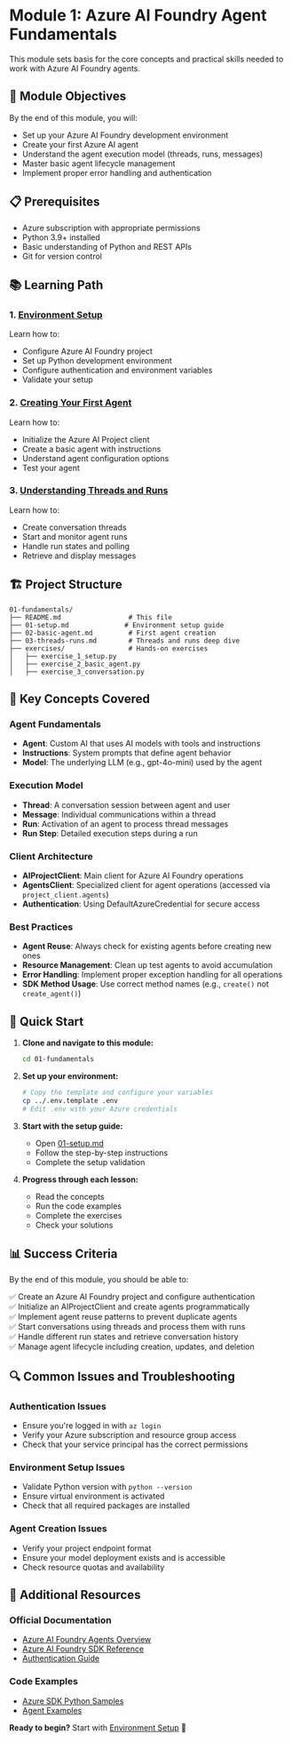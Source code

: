 # Module 1: Azure AI Foundry Agent Fundamentals

 This module sets basis for the core concepts and practical skills needed to work with Azure AI Foundry agents.

## 🎯 Module Objectives

By the end of this module, you will:

- Set up your Azure AI Foundry development environment
- Create your first Azure AI agent
- Understand the agent execution model (threads, runs, messages)
- Master basic agent lifecycle management
- Implement proper error handling and authentication

## 📋 Prerequisites

- Azure subscription with appropriate permissions
- Python 3.9+ installed
- Basic understanding of Python and REST APIs
- Git for version control

## 📚 Learning Path

### 1. [Environment Setup](./01-setup.md)
Learn how to:
- Configure Azure AI Foundry project
- Set up Python development environment
- Configure authentication and environment variables
- Validate your setup

### 2. [Creating Your First Agent](./02-basic-agent.md)
Learn how to:
- Initialize the Azure AI Project client
- Create a basic agent with instructions
- Understand agent configuration options
- Test your agent

### 3. [Understanding Threads and Runs](./03-threads-runs.md)
Learn how to:
- Create conversation threads
- Start and monitor agent runs
- Handle run states and polling
- Retrieve and display messages

## 🏗️ Project Structure

```
01-fundamentals/
├── README.md                 # This file
├── 01-setup.md              # Environment setup guide
├── 02-basic-agent.md         # First agent creation
├── 03-threads-runs.md        # Threads and runs deep dive
├── exercises/                # Hands-on exercises
│   ├── exercise_1_setup.py
│   ├── exercise_2_basic_agent.py
│   ├── exercise_3_conversation.py

```

## 🎯 Key Concepts Covered

### Agent Fundamentals
- **Agent**: Custom AI that uses AI models with tools and instructions
- **Instructions**: System prompts that define agent behavior
- **Model**: The underlying LLM (e.g., gpt-4o-mini) used by the agent

### Execution Model
- **Thread**: A conversation session between agent and user
- **Message**: Individual communications within a thread
- **Run**: Activation of an agent to process thread messages
- **Run Step**: Detailed execution steps during a run

### Client Architecture
- **AIProjectClient**: Main client for Azure AI Foundry operations
- **AgentsClient**: Specialized client for agent operations (accessed via `project_client.agents`)
- **Authentication**: Using DefaultAzureCredential for secure access

### Best Practices
- **Agent Reuse**: Always check for existing agents before creating new ones
- **Resource Management**: Clean up test agents to avoid accumulation
- **Error Handling**: Implement proper exception handling for all operations
- **SDK Method Usage**: Use correct method names (e.g., `create()` not `create_agent()`)

## 🚀 Quick Start

1. **Clone and navigate to this module:**
   ```bash
   cd 01-fundamentals
   ```

2. **Set up your environment:**
   ```bash
   # Copy the template and configure your variables
   cp ../.env.template .env
   # Edit .env with your Azure credentials
   ```

3. **Start with the setup guide:**
   - Open [01-setup.md](./01-setup.md)
   - Follow the step-by-step instructions
   - Complete the setup validation

4. **Progress through each lesson:**
   - Read the concepts
   - Run the code examples
   - Complete the exercises
   - Check your solutions

## 📊 Success Criteria

By the end of this module, you should be able to:

✅ Create an Azure AI Foundry project and configure authentication  
✅ Initialize an AIProjectClient and create agents programmatically  
✅ Implement agent reuse patterns to prevent duplicate agents  
✅ Start conversations using threads and process them with runs  
✅ Handle different run states and retrieve conversation history  
✅ Manage agent lifecycle including creation, updates, and deletion   

## 🔍 Common Issues and Troubleshooting

### Authentication Issues
- Ensure you're logged in with `az login`
- Verify your Azure subscription and resource group access
- Check that your service principal has the correct permissions

### Environment Setup Issues
- Validate Python version with `python --version`
- Ensure virtual environment is activated
- Check that all required packages are installed

### Agent Creation Issues
- Verify your project endpoint format
- Ensure your model deployment exists and is accessible
- Check resource quotas and availability

## 📖 Additional Resources

### Official Documentation
- [Azure AI Foundry Agents Overview](https://learn.microsoft.com/en-us/azure/ai-foundry/agents/overview)
- [Azure AI Foundry SDK Reference](https://learn.microsoft.com/en-us/python/api/overview/azure/ai-projects-readme)
- [Authentication Guide](https://learn.microsoft.com/en-us/azure/ai-foundry/concepts/rbac-azure-ai-foundry)

### Code Examples
- [Azure SDK Python Samples](https://github.com/Azure/azure-sdk-for-python/tree/main/sdk/ai/azure-ai-projects/samples)
- [Agent Examples](https://github.com/Azure/azure-sdk-for-python/tree/main/sdk/ai/azure-ai-agents/samples)

**Ready to begin?** Start with [Environment Setup](./01-setup.md) 🚀
